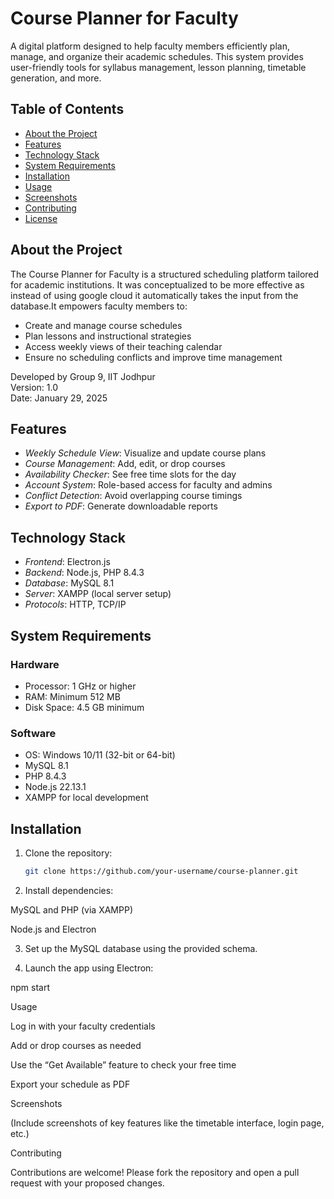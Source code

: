 # Course Planner for Faculty

A digital platform designed to help faculty members efficiently plan, manage, and organize their academic schedules. This system provides user-friendly tools for syllabus management, lesson planning, timetable generation, and more.


## Table of Contents

- [About the Project](#about-the-project)
- [Features](#features)
- [Technology Stack](#technology-stack)
- [System Requirements](#system-requirements)
- [Installation](#installation)
- [Usage](#usage)
- [Screenshots](#screenshots)
- [Contributing](#contributing)
- [License](#license)

## About the Project

The Course Planner for Faculty is a structured scheduling platform tailored for academic institutions. It was conceptualized to be more effective as instead of using google cloud it automatically takes the input from the database.It empowers faculty members to:

- Create and manage course schedules
- Plan lessons and instructional strategies
- Access weekly views of their teaching calendar
- Ensure no scheduling conflicts and improve time management

Developed by Group 9, IIT Jodhpur  
Version: 1.0  
Date: January 29, 2025

## Features

- *Weekly Schedule View*: Visualize and update course plans
- *Course Management*: Add, edit, or drop courses
- *Availability Checker*: See free time slots for the day
- *Account System*: Role-based access for faculty and admins
- *Conflict Detection*: Avoid overlapping course timings
- *Export to PDF*: Generate downloadable reports

## Technology Stack

- *Frontend*: Electron.js
- *Backend*: Node.js, PHP 8.4.3
- *Database*: MySQL 8.1
- *Server*: XAMPP (local server setup)
- *Protocols*: HTTP, TCP/IP

## System Requirements

### Hardware
- Processor: 1 GHz or higher
- RAM: Minimum 512 MB
- Disk Space: 4.5 GB minimum

### Software
- OS: Windows 10/11 (32-bit or 64-bit)
- MySQL 8.1
- PHP 8.4.3
- Node.js 22.13.1
- XAMPP for local development

## Installation

1. Clone the repository:
   ```bash
   git clone https://github.com/your-username/course-planner.git
2. Install dependencies:

MySQL and PHP (via XAMPP)

Node.js and Electron



3. Set up the MySQL database using the provided schema.


4. Launch the app using Electron:

npm start



Usage

Log in with your faculty credentials

Add or drop courses as needed

Use the “Get Available” feature to check your free time

Export your schedule as PDF


Screenshots

(Include screenshots of key features like the timetable interface, login page, etc.)

Contributing

Contributions are welcome! Please fork the repository and open a pull request with your proposed changes.

